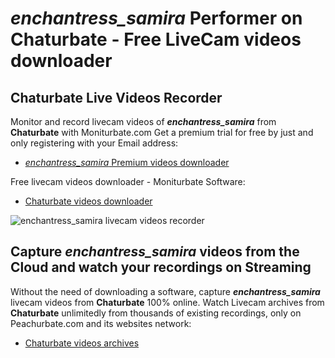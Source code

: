 # _enchantress_samira_ Performer on Chaturbate - Free LiveCam videos downloader

## Chaturbate Live Videos Recorder

Monitor and record livecam videos of **_enchantress_samira_** from **Chaturbate** with Moniturbate.com
Get a premium trial for free by just and only registering with your Email address:
* [_enchantress_samira_ Premium videos downloader](https://moniturbate.com/request-demo-licence-key.html)

Free livecam videos downloader - Moniturbate Software:
* [Chaturbate videos downloader](https://moniturbate.com/moniturbate-download-software.html)

![_enchantress_samira_ livecam videos recorder](https://peachurnet.com/templates/moniturbate-software.png)


## Capture _enchantress_samira_ videos from the Cloud and watch your recordings on Streaming

Without the need of downloading a software, capture **_enchantress_samira_** livecam videos from **Chaturbate** 100% online.
Watch Livecam archives from **Chaturbate** unlimitedly from thousands of existing recordings, only on Peachurbate.com and its websites network:
* [Chaturbate videos archives](https://peachurnet.com/)